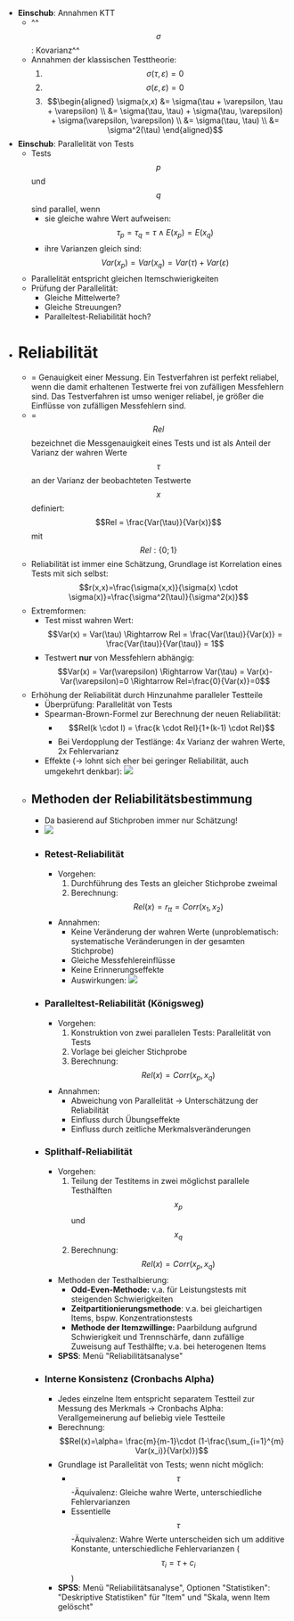 - **Einschub**: Annahmen KTT
    - ^^$$\sigma$$: Kovarianz^^
    - Annahmen der klassischen Testtheorie:
        1. $$\sigma(\tau, \varepsilon)=0$$ 
        2. $$\sigma(\varepsilon, \varepsilon)=0$$
        3. $$\begin{aligned} \sigma(x,x) &= \sigma(\tau + \varepsilon, \tau + \varepsilon) \\ &= \sigma(\tau, \tau) + \sigma(\tau, \varepsilon) + \sigma(\varepsilon, \varepsilon) \\ &= \sigma(\tau, \tau) \\ &= \sigma^2(\tau) \end{aligned}$$
- **Einschub**: Parallelität von Tests
    - Tests $$p$$ und $$q$$ sind parallel, wenn
        - sie gleiche wahre Wert aufweisen: $$\tau_p = \tau_q = \tau \; \wedge \; E(x_p)=E(x_q)$$
        - ihre Varianzen gleich sind: $$Var(x_p)=Var(x_q)=Var(\tau)+Var(\varepsilon)$$
    - Parallelität entspricht gleichen Itemschwierigkeiten 
    - Prüfung der Parallelität:
        - Gleiche Mittelwerte?
        - Gleiche Streuungen?
        - Paralleltest-Reliabilität hoch?
- # Reliabilität
    - = Genauigkeit einer Messung. Ein Testverfahren ist perfekt reliabel, wenn die damit erhaltenen Testwerte frei von zufälligen Messfehlern sind. Das Testverfahren ist umso weniger reliabel, je größer die Einflüsse von zufälligen Messfehlern sind.
    - = $$Rel$$ bezeichnet die Messgenauigkeit eines Tests und ist als Anteil der Varianz der wahren Werte $$\tau$$ an der Varianz der beobachteten Testwerte $$x$$ definiert: $$Rel = \frac{Var(\tau)}{Var(x)}$$ mit $$Rel: \{0; 1\}$$
    - Reliabilität ist immer eine Schätzung, Grundlage ist Korrelation eines Tests mit sich selbst: $$r(x,x)=\frac{\sigma(x,x)}{\sigma(x) \cdot \sigma(x)}=\frac{\sigma^2(\tau)}{\sigma^2(x)}$$
    - Extremformen:
        - Test misst wahren Wert: $$Var(x) = Var(\tau) \Rightarrow Rel = \frac{Var(\tau)}{Var(x)} = \frac{Var(\tau)}{Var(\tau)} = 1$$ 
        - Testwert __nur__ von Messfehlern abhängig: $$Var(x) = Var(\varepsilon) \Rightarrow Var(\tau) = Var(x)-Var(\varepsilon)=0 \Rightarrow Rel=\frac{0}{Var(x)}=0$$
    - Erhöhung der Reliabilität durch Hinzunahme paralleler Testteile 
        - Überprüfung: Parallelität von Tests
        - Spearman-Brown-Formel zur Berechnung der neuen Reliabilität:
            - $$Rel(k \cdot l) = \frac{k \cdot Rel}{1+(k-1) \cdot Rel}$$
            - Bei Verdopplung der Testlänge: 4x Varianz der wahren Werte, 2x Fehlervarianz
        - Effekte (→ lohnt sich eher bei geringer Reliabilität, auch umgekehrt denkbar): ![](https://firebasestorage.googleapis.com/v0/b/firescript-577a2.appspot.com/o/imgs%2Fapp%2Fssoenksen%2F-pP1_mqCJE.png?alt=media&token=d33ea657-874b-4187-88e7-25d44de15756)
    - ## Methoden der Reliabilitätsbestimmung
        - Da basierend auf Stichproben immer nur Schätzung!
        - ![](https://firebasestorage.googleapis.com/v0/b/firescript-577a2.appspot.com/o/imgs%2Fapp%2Fssoenksen%2FBwcGo926hT.png?alt=media&token=dfde6961-4c5e-4912-a15b-71269711382c)
        - ### Retest-Reliabilität
            - Vorgehen:
                1. Durchführung des Tests an gleicher Stichprobe zweimal
                2. Berechnung: $$Rel(x) = r_{tt} = Corr(x_1, x_2)$$
            - Annahmen:
                - Keine Veränderung der wahren Werte (unproblematisch: systematische Veränderungen in der gesamten Stichprobe)
                - Gleiche Messfehlereinflüsse
                - Keine Erinnerungseffekte
                - Auswirkungen: ![](https://firebasestorage.googleapis.com/v0/b/firescript-577a2.appspot.com/o/imgs%2Fapp%2Fssoenksen%2FW-vRQ8X5D3.png?alt=media&token=3df778f8-7911-4baa-90c7-7226a1d1880d)
        - ### Paralleltest-Reliabilität (Königsweg)
            - Vorgehen:
                1. Konstruktion von zwei parallelen Tests: Parallelität von Tests
                2. Vorlage bei gleicher Stichprobe
                3. Berechnung: $$Rel(x) = Corr(x_p, x_q)$$
            - Annahmen:
                - Abweichung von Parallelität → Unterschätzung der Reliabilität
                - Einfluss durch Übungseffekte
                - Einfluss durch zeitliche Merkmalsveränderungen
        - ### Splithalf-Reliabilität
            - Vorgehen:
                1. Teilung der Testitems in zwei möglichst parallele Testhälften $$x_p$$ und $$x_q$$
                2. Berechnung: $$Rel(x) = Corr(x_p, x_q)$$
            - Methoden der Testhalbierung:
                - **Odd-Even-Methode:** v.a. für Leistungstests mit steigenden Schwierigkeiten
                - **Zeitpartitionierungsmethode**: v.a. bei gleichartigen Items, bspw. Konzentrationstests
                - **Methode der Itemzwillinge:** Paarbildung aufgrund Schwierigkeit und Trennschärfe, dann zufällige Zuweisung auf Testhälfte; v.a. bei heterogenen Items
            - __SPSS__: Menü "Reliabilitätsanalyse"
        - ### Interne Konsistenz (Cronbachs Alpha)
            - Jedes einzelne Item entspricht separatem Testteil zur Messung des Merkmals → Cronbachs Alpha: Verallgemeinerung auf beliebig viele Testteile
            - Berechnung: $$Rel(x)=\alpha= \frac{m}{m-1}\cdot (1-\frac{\sum_{i=1}^{m} Var(x_i)}{Var(x)})$$
            - Grundlage ist Parallelität von Tests; wenn nicht möglich:
                - $$\tau$$-Äquivalenz: Gleiche wahre Werte, unterschiedliche Fehlervarianzen
                - Essentielle $$\tau$$-Äquivalenz: Wahre Werte unterscheiden sich um additive Konstante, unterschiedliche Fehlervarianzen ($$\tau_i = \tau + c_i$$)
            - __SPSS__: Menü "Reliabilitätsanalyse", Optionen "Statistiken": "Deskriptive Statistiken" für "Item" und "Skala, wenn Item gelöscht"
